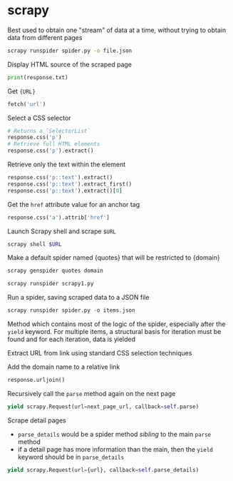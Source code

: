 # scrapy

Best used to obtain one "stream" of data at a time, without trying to obtain data from different pages
```sh
scrapy runspider spider.py -o file.json
```
Display HTML source of the scraped page
```python
print(response.txt)
```
Get `{URL}`
```python
fetch('url')
```
Select a CSS selector
```python
# Returns a `SelectorList`
response.css('p')
# Retrieve full HTML elements
response.css('p').extract()
```
Retrieve only the text within the element
```python
response.css('p::text').extract()
response.css('p::text').extract_first()
response.css('p::text').extract()[0]
```
Get the `href` attribute value for an anchor tag
```python
response.css('a').attrib['href']
```
Launch Scrapy shell and scrape `$URL`
```bash
scrapy shell $URL
```
Make a default spider named {quotes} that will be restricted to {domain}
```python
scrapy genspider quotes domain
```
```python
scrapy runspider scrapy1.py
```
Run a spider, saving scraped data to a JSON file
```python
scrapy runspider spider.py -o items.json
``` 
Method which contains most of the logic of the spider, especially after the `yield` keyword. For multiple items, a structural basis for iteration must be found and for each iteration, data is yielded

Extract URL from link using standard CSS selection techniques

Add the domain name to a relative link
```python
response.urljoin()
```
Recursively call the `parse` method again on the next page
```python
yield scrapy.Request(url=next_page_url, callback=self.parse)
``` 
Scrape detail pages
  - `parse_details` would be a spider method _sibling_ to the main `parse` method
  - if a detail page has more information than the main, then the `yield` keyword should be in `parse_details`
```python
yield scrapy.Request(url={url}, callback=self.parse_details)
```